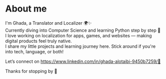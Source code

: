 # About me

I'm Ghada, a Translator and Localizer 🌍✨  
Currently diving into Computer Science and learning Python step by step 🐍  
I love working on localization for apps, games, and websites — making digital products feel truly native.  
I share my little projects and learning journey here. Stick around if you're into tech, language, or both!

Let’s connect on https://www.linkedin.com/in/ghada-alotaibi-9450b7259/💼

Thanks for stopping by 💖
